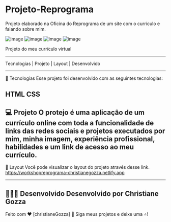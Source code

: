 # Projeto-Reprograma
Projeto elaborado na Oficina do Reprograma de um site com o currículo e falando sobre mim. 

![image](https://user-images.githubusercontent.com/72118415/127757117-8dfaa2a1-62f9-42e2-9b32-c761d6447e07.png)
![image](https://user-images.githubusercontent.com/72118415/127757124-d7d14855-c518-48ef-8e85-e97b98da67df.png)
![image](https://user-images.githubusercontent.com/72118415/127757135-e0519b99-7c07-40ea-9c21-569096c98a49.png)
![image](https://user-images.githubusercontent.com/72118415/127757142-b357140b-b0c0-4cdb-907a-ffa3b2c4c707.png)



Projeto do meu currículo virtual 
*****************************************************************************

Tecnologias   |    Projeto   |    Layout   |    Desenvolvido 


------------------------------------------------------------------------------------------------------------------
🚀 Tecnologias
Esse projeto foi desenvolvido com as seguintes tecnologias:

HTML
CSS
------------------------------------------------------------------------------------------------------------------
💻 Projeto
O protejo é uma aplicação de um currículo online com toda a funcionalidade de links das redes sociais e projetos executados por mim, minha imagem, experiência profissional, habilidades e um link de acesso ao meu currículo.
----------------------------------------------------------------------------------------------------------------
🔖 Layout
Você pode visualizar o layout do projeto através desse link. https://workshopreprograma-christianegozza.netlify.app

----------------------------------------------------------------------------------------------------------------------------
👩🏻‍💻 Desenvolvido 
Desenvolvido por Christiane Gozza
----------------------------------------------------------------------------------------------------------------------------
Feito com ♥ [christianeGozza] 👋 Siga meus projetos e deixe uma  ⭐!

